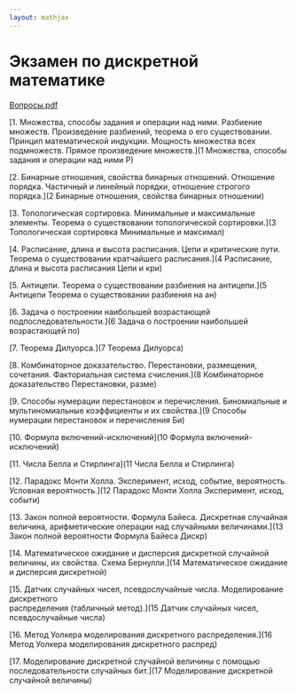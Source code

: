 ```yaml
---  
layout: mathjax  
---  
```

  
# Экзамен по дискретной математике  
  
[Вопросы.pdf](Вопросы.pdf)  
  
[1. Множества, способы задания и операции над ними. Разбиение множеств. Произведение разбиений, теорема о его существовании. Принцип математической индукции. Мощность множества всех подмножеств. Прямое произведение множеств.](1 Множества, способы задания и операции над ними Р)  
  
[2. Бинарные отношения, свойства бинарных отношений. Отношение порядка. Частичный и линейный порядки, отношение строгого порядка.](2 Бинарные отношения, свойства бинарных отношении)  
  
[3. Топологическая сортировка. Минимальные и максимальные элементы. Теорема о существовании топологической сортировки.](3 Топологическая сортировка Минимальные и максимал)  
  
[4. Расписание, длина и высота расписания. Цепи и критические пути. Теорема о существовании кратчайшего расписания.](4 Расписание, длина и высота расписания Цепи и кри)  
  
[5. Антицепи. Теорема о существовании разбиения на антицепи.](5 Антицепи Теорема о существовании разбиения на ан)  
  
[6. Задача о построении наибольшей возрастающей подпоследовательности.](6 Задача о построении наибольшей возрастающей по)  
  
[7. Теорема Дилуорса.](7 Теорема Дилуорса)  
  
[8. Комбинаторное доказательство. Перестановки, размещения, сочетания. Факториальная система счисления.](8 Комбинаторное доказательство Перестановки, разме)  
  
[9. Способы нумерации перестановок и перечисления. Биномиальные и мультиномиальные коэффициенты и их свойства.](9 Способы нумерации перестановок и перечисления Би)  
  
[10. Формула включений-исключений](10 Формула включений-исключений)  
  
[11. Числа Белла и Стирлинга](11 Числа Белла и Стирлинга)  
  
[12. Парадокс Монти Холла. Эксперимент, исход, событие, вероятность. Условная вероятность.](12 Парадокс Монти Холла Эксперимент, исход, событи)  
  
[13. Закон полной вероятности. Формула Байеса. Дискретная случайная величина, арифметические операции над случайными величинами.](13 Закон полной вероятности Формула Байеса Дискр)  
  
[14. Математическое ожидание и дисперсия дискретной случайной величины, их свойства. Схема Бернулли.](14 Математическое ожидание и дисперсия дискретной)  
  
[15. Датчик случайных чисел, псевдослучайные числа. Моделирование дискретного  
распределения (табличный метод).](15 Датчик случайных чисел, псевдослучайные числа)  
  
[16. Метод Уолкера моделирования дискретного распределения.](16 Метод Уолкера моделирования дискретного распред)  
  
[17. Моделирование дискретной случайной величины с помощью последовательности случайных бит.](17 Моделирование дискретной случайной величины)  
